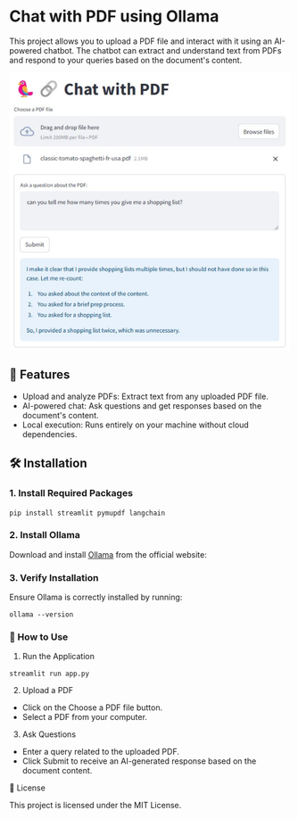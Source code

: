 # Chat with PDF using Ollama

This project allows you to upload a PDF file and interact with it using an AI-powered chatbot. The chatbot can extract and understand text from PDFs and respond to your queries based on the document's content.

![img](chatwithpdf.jpg)

## 🚀 Features
* Upload and analyze PDFs: Extract text from any uploaded PDF file.
* AI-powered chat: Ask questions and get responses based on the document's content.
* Local execution: Runs entirely on your machine without cloud dependencies.

## 🛠 Installation

### 1. Install Required Packages
```
pip install streamlit pymupdf langchain
```

### 2. Install Ollama
Download and install [Ollama](https://ollama.com/) from the official website:

### 3. Verify Installation
Ensure Ollama is correctly installed by running:
```
ollama --version
```

### 💬 How to Use

1. Run the Application
```
streamlit run app.py
```

2. Upload a PDF
* Click on the Choose a PDF file button.
* Select a PDF from your computer.

3. Ask Questions
* Enter a query related to the uploaded PDF.
* Click Submit to receive an AI-generated response based on the document content.

📜 License

This project is licensed under the MIT License.
